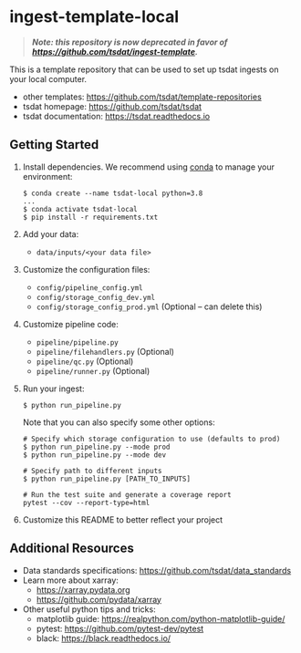 # ingest-template-local

> ***Note: this repository is now deprecated in favor of https://github.com/tsdat/ingest-template.***

This is a template repository that can be used to set up tsdat ingests on your local computer. 

- other templates: https://github.com/tsdat/template-repositories
- tsdat homepage: https://github.com/tsdat/tsdat
- tsdat documentation: https://tsdat.readthedocs.io

## Getting Started

1. Install dependencies. We recommend using [conda](https://conda.io/projects/conda/en/latest/user-guide/install/index.html) to manage your environment:
    ```
    $ conda create --name tsdat-local python=3.8
    ...
    $ conda activate tsdat-local
    $ pip install -r requirements.txt
    ```

2. Add your data:
    * `data/inputs/<your data file>`

3. Customize the configuration files:
    * `config/pipeline_config.yml`
    * `config/storage_config_dev.yml`
    * `config/storage_config_prod.yml` (Optional – can delete this)

4. Customize pipeline code:
    * `pipeline/pipeline.py`
    * `pipeline/filehandlers.py` (Optional)
    * `pipeline/qc.py` (Optional)
    * `pipeline/runner.py` (Optional)

5. Run your ingest:
    ```
    $ python run_pipeline.py
    ```

    Note that you can also specify some other options:
    ```    
    # Specify which storage configuration to use (defaults to prod)
    $ python run_pipeline.py --mode prod
    $ python run_pipeline.py --mode dev

    # Specify path to different inputs
    $ python run_pipeline.py [PATH_TO_INPUTS]

    # Run the test suite and generate a coverage report
    pytest --cov --report-type=html
    ```

6. Customize this README to better reflect your project

## Additional Resources

- Data standards specifications: https://github.com/tsdat/data_standards
- Learn more about xarray: 
    - https://xarray.pydata.org
    - https://github.com/pydata/xarray
- Other useful python tips and tricks:
    - matplotlib guide: https://realpython.com/python-matplotlib-guide/
    - pytest: https://github.com/pytest-dev/pytest
    - black: https://black.readthedocs.io/
